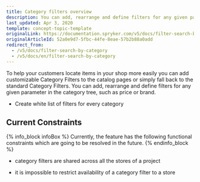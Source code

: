 ```yaml
---
title: Category filters overview
description: You can add, rearrange and define filters for any given parameter in the category tree, such as price or brand.
last_updated: Apr 3, 2020
template: concept-topic-template
originalLink: https://documentation.spryker.com/v5/docs/filter-search-by-category
originalArticleId: 52a0e9d7-5fbc-44fe-8eae-57b2b88a0add
redirect_from:
  - /v5/docs/filter-search-by-category
  - /v5/docs/en/filter-search-by-category
---
```


To help your customers locate items in your shop more easily you can add customizable Category Filters to the catalog pages or simply fall back to the standard Category Filters. You can add, rearrange and define filters for any given parameter in the category tree, such as price or brand.

* Create white list of filters for every category

## Current Constraints

{% info_block infoBox %}
Currently, the feature has the following functional constraints which are going to be resolved in the future.
{% endinfo_block %}

* category filters are shared across all the stores of a project

* it is impossible to restrict availability of a category filter to a store

